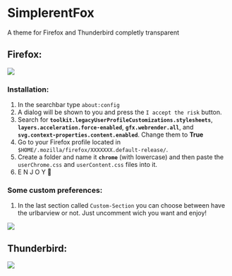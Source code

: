 # SimplerentFox

A theme for Firefox and Thunderbird completly transparent

## Firefox:

![](https://github.com/MiguelRAvila/Transparent-Firefox-and-Thunderbird-/blob/master/Images/Firefox.png)

### Installation:

1. In the searchbar type `about:config`
2. A dialog will be shown to you and press the `I accept the risk` button.
3. Search for **`toolkit.legacyUserProfileCustomizations.stylesheets`**, **`layers.acceleration.force-enabled`**, **`gfx.webrender.all`**, and **`svg.context-properties.content.enabled`**. Change them to **True**
4. Go to your Firefox profile located in `$HOME/.mozilla/firefox/XXXXXXX.default-release/`.
5. Create a folder and name it **`chrome`** (with lowercase) and then paste the `userChrome.css` and `userContent.css` files into it. 
6. E N J O Y 💜
### Some custom preferences:
1. In the last section called `Custom-Section` you can choose between have the urlbarview or not. Just uncomment wich you want and enjoy!

![](https://github.com/MiguelRAvila/Transparent-Firefox-and-Thunderbird-/blob/master/Images/Firefox_1.png)

## Thunderbird:

![](https://github.com/MiguelRAvila/Transparent-Firefox-and-Thunderbird-/blob/master/Images/Thunderbird.png)

